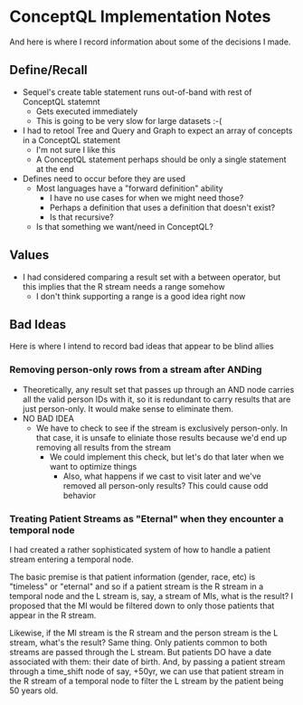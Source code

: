 # ConceptQL Implementation Notes
And here is where I record information about some of the decisions I made.

## Define/Recall
- Sequel's create table statement runs out-of-band with rest of ConceptQL statemnt
    - Gets executed immediately
    - This is going to be very slow for large datasets :-(
- I had to retool Tree and Query and Graph to expect an array of concepts in a ConceptQL statement
    - I'm not sure I like this
    - A ConceptQL statement perhaps should be only a single statement at the end
- Defines need to occur before they are used
    - Most languages have a "forward definition" ability
        - I have no use cases for when we might need those?
        - Perhaps a definition that uses a definition that doesn't exist?
        - Is that recursive?
    - Is that something we want/need in ConceptQL?


## Values
- I had considered comparing a result set with a between operator, but this implies that the R stream needs a range somehow
    - I don't think supporting a range is a good idea right now


## Bad Ideas
Here is where I intend to record bad ideas that appear to be blind allies

### Removing person-only rows from a stream after ANDing
- Theoretically, any result set that passes up through an AND node carries all the valid person IDs with it, so it is redundant to carry results that are just person-only.  It would make sense to eliminate them.
- NO BAD IDEA
    - We have to check to see if the stream is exclusively person-only.  In that case, it is unsafe to eliniate those results because we'd end up removing all results from the stream
        - We could implement this check, but let's do that later when we want to optimize things
             - Also, what happens if we cast to visit later and we've removed all person-only results?  This could cause odd behavior

### Treating Patient Streams as "Eternal" when they encounter a temporal node
I had created a rather sophisticated system of how to handle a patient stream entering a temporal node.

The basic premise is that patient information (gender, race, etc) is "timeless" or "eternal" and so if a patient stream is the R stream in a temporal node and the L stream is, say, a stream of MIs, what is the result?  I proposed that the MI would be filtered down to only those patients that appear in the R stream.

Likewise, if the MI stream is the R stream and the person stream is the L stream, what's the result?  Same thing.  Only patients common to both streams are passed through the L stream.  But patients DO have a date associated with them: their date of birth.  And, by passing a patient stream through a time_shift node of say, +50yr, we can use that patient stream in the R stream of a temporal node to filter the L stream by the patient being 50 years old.
